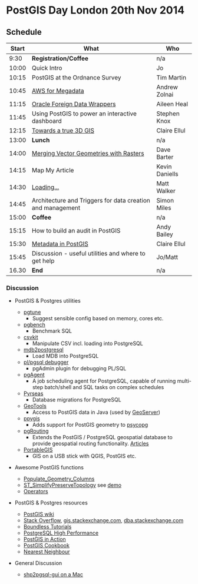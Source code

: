 # PostGIS Day London 20th Nov 2014

## Schedule

| Start | What                                                                     | Who            |
| ----- | ------------------------------------------------------------------------ | -------------- |
| 9:30  | **Registration/Coffee**                                                  | n/a            |
| 10:00 | Quick Intro                                                              | Jo             |
| 10:15 | PostGIS at the Ordnance Survey                                           | Tim Martin     |
| 10:45 | [AWS for Megadata](assets/global_point_&_vector_maps_on_steroids.pdf)    | Andrew Zolnai  |
| 11:15 | [Oracle Foreign Data Wrappers](http://slides.com/aileenheal/oraclefdw#/) | Aileen Heal    |
| 11:45 | Using PostGIS to power an interactive dashboard                          | Stephen Knox   |
| 12:15 | [Towards a true 3D GIS](assets/claire_ellul_-_towards_a_true_3d_gis.pdf) | Claire Ellul   |
| 13:00 | **Lunch**                                                                | n/a            |
| 14:00 | [Merging Vector Geometries with Rasters](http://blog.nautoguide.com/)    | Dave Barter    |
| 14:15 | Map My Article                                                           | Kevin Daniells |
| 14:30 | [Loading...](http://longwayaround.org.uk/notes/loading-postgis/)         | Matt Walker    |
| 14:45 | Architecture and Triggers for data creation and management               | Simon Miles    |
| 15:00 | **Coffee**                                                               | n/a            |
| 15:15 | How to build an audit in PostGIS                                         | Andy Bailey    |
| 15:30 | [Metadata in PostGIS](assets/claire_ellul_-_postgis_and_metadata.pdf)    | Claire Ellul   |
| 15:45 | Discussion - useful utilities and where to get help                      | Jo/Matt        |
| 16.30 | **End**                                                                  | n/a            |

### Discussion

* PostGIS & Postgres utilities
    * [pgtune](https://github.com/gregs1104/pgtune)
        * Suggest sensible config based on memory, cores etc.
    * [pgbench](http://www.postgresql.org/docs/devel/static/pgbench.html)
        * Benchmark SQL
    * [csvkit](https://csvkit.readthedocs.org/)
        * Manipulate CSV incl. loading into PostgreSQL
    * [mdb2postgresql](https://github.com/rfc2616/mdb2postgresql)
        * Load MDB into PostgreSQL
    * [pl/pgsql debugger](http://www.pgadmin.org/docs/1.8/debugger.html)
        * pgAdmin plugin for debugging PL/SQL
    * [pgAgent](http://www.pgadmin.org/docs/dev/pgagent.html)
        * A job scheduling agent for PostgreSQL, capable of running multi-step batch/shell and SQL tasks on complex schedules
    * [Pyrseas](https://github.com/perseas/Pyrseas)
        * Database migrations for PostgreSQL
    * [GeoTools](http://www.geotools.org/)
        * Access to PostGIS data in Java (used by [GeoServer](http://geoserver.org/))
    * [ppygis](http://www.fabianowski.eu/projects/ppygis/)
        * Adds support for PostGIS geometry to [psycopg](http://initd.org/psycopg/)
    * [pgRouting](http://pgrouting.org/)
        * Extends the PostGIS / PostgreSQL geospatial database to provide geospatial routing functionality. [Articles](http://anitagraser.com/?s=pgRouting)
    * [PortableGIS](http://archaeogeek.com/portable-gis.html)
        * GIS on a USB stick with QGIS, PostGIS etc.

* Awesome PostGIS functions
    * [Populate_Geometry_Columns](http://postgis.net/docs/manual-2.1/Populate_Geometry_Columns.html)
    * [ST_SimplifyPreserveTopology](http://postgis.net/docs/ST_SimplifyPreserveTopology.html) see [demo](http://trac.osgeo.org/postgis/wiki/UsersWikiSimplifyPreserveTopology)
    * [Operators](http://postgis.net/docs/reference.html#Operators)

* PostGIS & Postgres resources
    * [PostGIS wiki](http://trac.osgeo.org/postgis/wiki)
    * [Stack Overflow](http://stackoverflow.com/questions/tagged/postgis), [gis.stackexchange.com](http://gis.stackexchange.com/), [dba.stackexchange.com](http://dba.stackexchange.com/)
    * [Boundless Tutorials](http://workshops.boundlessgeo.com/postgis-intro/)
    * [PostgreSQL High Performance](http://2ndquadrant.com/en/books/postgresql-90-high-performance/)
    * [PostGIS in Action](http://www.manning.com/obe/)
    * [PostGIS Cookbook](https://www.packtpub.com/big-data-and-business-intelligence/postgis-cookbook)
    * [Nearest Neighbour](http://boundlessgeo.com/2011/09/indexed-nearest-neighbour-search-in-postgis/)

* General Discussion
    * [shp2pgsql-gui on a Mac](http://gis.stackexchange.com/a/85584)
